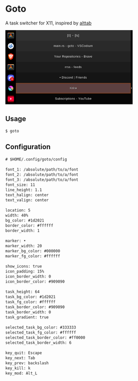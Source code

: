 # Goto

A task switcher for X11, inspired by [alttab](https://github.com/sagb/alttab)

<img src="./docs/screenshot.png" alt="screenshot" width="400">

## Usage

```bash
$ goto
```

## Configuration

```
# $HOME/.config/goto/config

font_1: /absolute/path/to/a/font
font_2: /absolute/path/to/a/font
font_3: /absolute/path/to/a/font
font_size: 11
line_height: 1.1
text_halign: center
text_valign: center

location: 5
width: 40%
bg_color: #1d2021
border_color: #ffffff
border_width: 1

marker: •
marker_width: 20
marker_bg_color: #000000
marker_fg_color: #ffffff

show_icons: true
icon_padding: 15%
icon_border_width: 0
icon_border_color: #909090

task_height: 64
task_bg_color: #1d2021
task_fg_color: #ffffff
task_border_color: #909090
task_border_width: 0
task_gradient: true

selected_task_bg_color: #333333
selected_task_fg_color: #ffffff
selected_task_border_color: #ff0000
selected_task_border_width: 6

key_quit: Escape
key_next: Tab
key_prev: backslash
key_kill: k
key_mod: Alt_L
```

